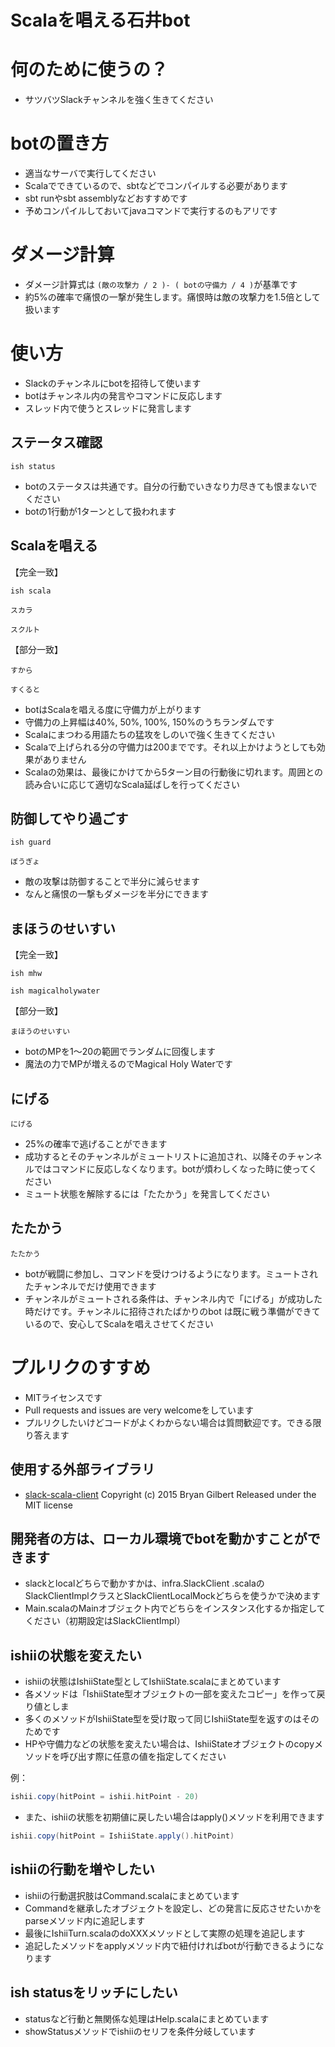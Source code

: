# Scalaを唱える石井bot

# 何のために使うの？
- サツバツSlackチャンネルを強く生きてください


# botの置き方
- 適当なサーバで実行してください
- Scalaでできているので、sbtなどでコンパイルする必要があります
- sbt runやsbt assemblyなどおすすめです
- 予めコンパイルしておいてjavaコマンドで実行するのもアリです


# ダメージ計算
- ダメージ計算式は
`(敵の攻撃力 / 2 )- ( botの守備力 / 4 )`が基準です
- 約5%の確率で痛恨の一撃が発生します。痛恨時は敵の攻撃力を1.5倍として扱います


# 使い方
- Slackのチャンネルにbotを招待して使います
- botはチャンネル内の発言やコマンドに反応します
- スレッド内で使うとスレッドに発言します

## ステータス確認
`ish status`

- botのステータスは共通です。自分の行動でいきなり力尽きても恨まないでください
- botの1行動が1ターンとして扱われます

## Scalaを唱える
【完全一致】

`ish scala`

`スカラ`

`スクルト`

【部分一致】

`すから`

`すくると`

- botはScalaを唱える度に守備力が上がります
- 守備力の上昇幅は40%, 50%, 100%, 150%のうちランダムです
- Scalaにまつわる用語たちの猛攻をしのいで強く生きてください
- Scalaで上げられる分の守備力は200までです。それ以上かけようとしても効果がありません
- Scalaの効果は、最後にかけてから5ターン目の行動後に切れます。周囲との読み合いに応じて適切なScala延ばしを行ってください

## 防御してやり過ごす
`ish guard`

`ぼうぎょ`

- 敵の攻撃は防御することで半分に減らせます
- なんと痛恨の一撃もダメージを半分にできます

## まほうのせいすい
【完全一致】

`ish mhw`

`ish magicalholywater`

【部分一致】

`まほうのせいすい`

- botのMPを1～20の範囲でランダムに回復します
- 魔法の力でMPが増えるのでMagical Holy Waterです

## にげる
`にげる`

- 25%の確率で逃げることができます
- 成功するとそのチャンネルがミュートリストに追加され、以降そのチャンネルではコマンドに反応しなくなります。botが煩わしくなった時に使ってください
- ミュート状態を解除するには「たたかう」を発言してください

## たたかう
`たたかう`

- botが戦闘に参加し、コマンドを受けつけるようになります。ミュートされたチャンネルでだけ使用できます
- チャンネルがミュートされる条件は、チャンネル内で「にげる」が成功した時だけです。チャンネルに招待されたばかりのbot
は既に戦う準備ができているので、安心してScalaを唱えさせてください


# プルリクのすすめ
- MITライセンスです
- Pull requests and issues are very welcomeをしています
- プルリクしたいけどコードがよくわからない場合は質問歓迎です。できる限り答えます

## 使用する外部ライブラリ
- [slack-scala-client](https://github.com/slack-scala-client/slack-scala-client)
Copyright (c) 2015 Bryan Gilbert
Released under the MIT license

## 開発者の方は、ローカル環境でbotを動かすことができます
- slackとlocalどちらで動かすかは、infra.SlackClient
.scalaのSlackClientImplクラスとSlackClientLocalMockどちらを使うかで決めます
- Main.scalaのMainオブジェクト内でどちらをインスタンス化するか指定してください（初期設定はSlackClientImpl）

## ishiiの状態を変えたい
- ishiiの状態はIshiiState型としてIshiiState.scalaにまとめています
- 各メソッドは「IshiiState型オブジェクトの一部を変えたコピー」を作って戻り値としま
- 多くのメソッドがIshiiState型を受け取って同じIshiiState型を返すのはそのためです
- HPや守備力などの状態を変えたい場合は、IshiiStateオブジェクトのcopyメソッドを呼び出す際に任意の値を指定してください

例：
```scala
ishii.copy(hitPoint = ishii.hitPoint - 20)
```

- また、ishiiの状態を初期値に戻したい場合はapply()メソッドを利用できます

```scala
ishii.copy(hitPoint = IshiiState.apply().hitPoint)
```

## ishiiの行動を増やしたい
- ishiiの行動選択肢はCommand.scalaにまとめています
- Commandを継承したオブジェクトを設定し、どの発言に反応させたいかをparseメソッド内に追記します
- 最後にIshiiTurn.scalaのdoXXXメソッドとして実際の処理を追記します
- 追記したメソッドをapplyメソッド内で紐付ければbotが行動できるようになります

## ish statusをリッチにしたい
- statusなど行動と無関係な処理はHelp.scalaにまとめています
- showStatusメソッドでishiiのセリフを条件分岐しています